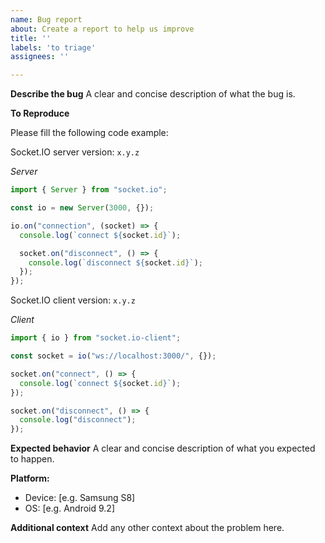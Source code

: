 ```yaml
---
name: Bug report
about: Create a report to help us improve
title: ''
labels: 'to triage'
assignees: ''

---
```


**Describe the bug**
A clear and concise description of what the bug is.

**To Reproduce**

Please fill the following code example:

Socket.IO server version: `x.y.z`

*Server*

```js
import { Server } from "socket.io";

const io = new Server(3000, {});

io.on("connection", (socket) => {
  console.log(`connect ${socket.id}`);

  socket.on("disconnect", () => {
    console.log(`disconnect ${socket.id}`);
  });
});
```

Socket.IO client version: `x.y.z`

*Client*

```js
import { io } from "socket.io-client";

const socket = io("ws://localhost:3000/", {});

socket.on("connect", () => {
  console.log(`connect ${socket.id}`);
});

socket.on("disconnect", () => {
  console.log("disconnect");
});
```

**Expected behavior**
A clear and concise description of what you expected to happen.

**Platform:**
 - Device: [e.g. Samsung S8]
 - OS: [e.g. Android 9.2]

**Additional context**
Add any other context about the problem here.
